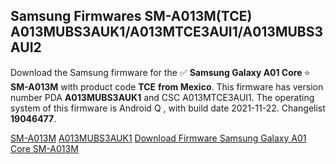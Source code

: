 <h2>Samsung Firmwares SM-A013M(TCE) A013MUBS3AUK1/A013MTCE3AUI1/A013MUBS3AUI2</h2>
Download the Samsung firmware for the ✅ <strong>Samsung Galaxy A01 Core </strong> ⭐ <strong>SM-A013M</strong> with product code <strong>TCE</strong> <strong> from Mexico</strong>. This firmware has version number PDA <strong>A013MUBS3AUK1</strong> and CSC A013MTCE3AUI1. The operating system of this firmware is Android Q , with build date 2021-11-22. Changelist <strong>19046477</strong>.


[SM-A013M](https://samfirm.shop/samsung/model/SM-A013M)
[A013MUBS3AUK1](https://samfirm.shop/samsung/pda/A013MUBS3AUK1)
[Download Firmware Samsung Galaxy A01 Core SM-A013M](https://samfirm.shop/samsung/firmware/476483)
